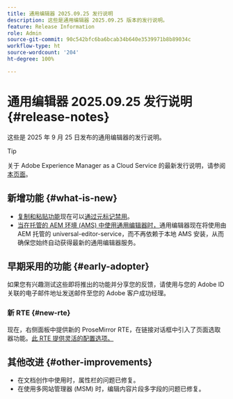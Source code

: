```yaml
---
title: 通用编辑器 2025.09.25 发行说明
description: 这些是通用编辑器 2025.09.25 版本的发行说明。
feature: Release Information
role: Admin
source-git-commit: 90c542bfc6ba6bcab34b640e3539971b8b89034c
workflow-type: ht
source-wordcount: '204'
ht-degree: 100%

---
```



# 通用编辑器 2025.09.25 发行说明 {#release-notes}

这些是 2025 年 9 月 25 日发布的通用编辑器的发行说明。

>[!TIP]
>
>关于 Adobe Experience Manager as a Cloud Service 的最新发行说明，请参阅[本页面](/help/release-notes/release-notes-cloud/release-notes-current.md)。

## 新增功能 {#what-is-new}

* [复制和粘贴功能](/help/sites-cloud/authoring/universal-editor/authoring.md#copy-paste)现在可以[通过元标记禁用](/help/implementing/universal-editor/customizing.md#copy-paste)。
* [当在托管的 AEM 环境 (AMS) 中使用通用编辑器时，](https://experienceleague.adobe.com/zh-hans/docs/experience-manager-65/content/implementing/developing/headless/universal-editor/introduction)通用编辑器现在将使用由 AEM 托管的 universal-editor-service，而不再依赖于本地 AMS 安装，从而确保您始终自动获得最新的通用编辑器服务。

## 早期采用的功能 {#early-adopter}

如果您有兴趣测试这些即将推出的功能并分享您的反馈，请使用与您的 Adobe ID 关联的电子邮件地址发送邮件至您的 Adobe 客户成功经理。

### 新 RTE {#new-rte}

现在，右侧面板中提供新的 ProseMirror RTE，在链接对话框中引入了页面选取器功能。[此 RTE 提供灵活的配置选项。](/help/implementing/universal-editor/configure-rte.md)

## 其他改进 {#other-improvements}

* 在文档创作中使用时，属性栏的问题已修复。
* 在使用多网站管理器 (MSM) 时，编辑内容片段多字段的问题已修复。
